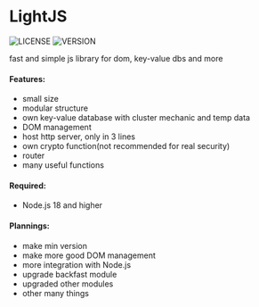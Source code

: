 # LightJS
![LICENSE](https://img.shields.io/badge/MPL--2.0-blue?style=for-the-badge) 
![VERSION](https://img.shields.io/github/forks/Naharashu/playmusic.svg?style=social&label=Fork)

fast and simple js library for dom, key-value dbs and more

#### Features:
   - small size
   - modular structure 
   - own key-value database with cluster mechanic and temp data
   - DOM management 
   - host http server, only in 3 lines
   - own crypto function(not recommended for real security)
   - router 
   - many useful functions

#### Required:
   - Node.js 18 and higher 

#### Plannings:
   - make min version
   - make more good DOM management 
   - more integration with Node.js
   - upgrade backfast module
   - upgraded other modules 
   - other many things 


